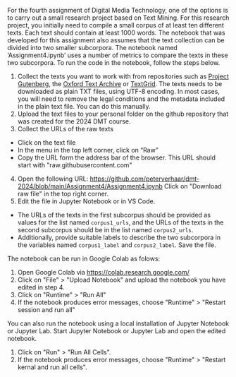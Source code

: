 For the fourth assignment of Digital Media Technology, one of the options is to carry out a small research project based on Text Mining. For this research project, you initially need to compile a small corpus of at least ten different texts. Each text should contain at least 1000 words. The notebook that was developed for this assignment also assumes that the text collection can be divided into two smaller subcorpora. The notebook named ‘Assignment4.ipynb’ uses a number of metrics to compare the texts in these two subcorpora. 
To run the code in the notebook, follow the steps below. 

1. Collect the texts you want to work with from repositories such as [Project Gutenberg](https://www.gutenberg.org/), the [Oxford Text Archive](https://ota.bodleian.ox.ac.uk/repository/xmlui/) or [TextGrid](https://textgridrep.org/). The texts needs to be downloaded as plain TXT files, using UTF-8 encoding. In most cases, you will need to remove the legal conditions and the metadata included in the plain text file. You can do this manually. 
2. Upload the text files to your personal folder on the github repository that was created for the 2024 DMT course. 
3. Collect the URLs of the raw texts
* Click on the text file
* In the menu in the top left corner, click on “Raw”
* Copy the URL form the address bar of the browser. This URL should start with "raw.githubusercontent.com"
4. Open the following URL:
https://github.com/peterverhaar/dmt-2024/blob/main/Assignment4/Assignment4.ipynb
Click on "Download raw file" in the top right corner. 
5. Edit the file in Jupyter Notebook or in VS Code. 
* The URLs of the texts in the first subcorpus should be provided as values for the list named `corpus1_urls`, and the URLs of the texts in the second subcorpus should be in the list named `corpus2_urls`.
* Additionally, provide suitable labels to describe the two subcorpora in the variables named `corpus1_label` and `corpus2_label`.
Save the file. 

The notebook can be run in Google Colab as folows:
1. Open Google Colab via https://colab.research.google.com/
2. Click on "File" > "Upload Notebook" and upload the notebook you have edited in step 4.
3. Click on "Runtime" > "Run All"
4. If the notebook produces error messages, choose "Runtime" > "Restart session and run all"
 
You can also run the notebook using a local installation of Jupyter Notebook or Jupyter Lab. 
Start Jupyter Notebook or Jupyter Lab and open the edited notebook.
1. Click on "Run" > "Run All Cells".
2. If the notebook produces error messages, choose "Runtime" > "Restart kernal and run all cells".
